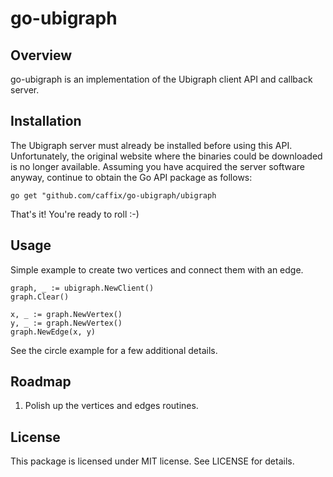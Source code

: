 # go-ubigraph

## Overview

go-ubigraph is an implementation of the Ubigraph client API and callback server.

## Installation

The Ubigraph server must already be installed before using this API. Unfortunately, the original website where the binaries could be downloaded is no longer available. Assuming you have acquired the server software anyway, continue to obtain the Go API package as follows:

    go get "github.com/caffix/go-ubigraph/ubigraph

That's it! You're ready to roll :-)

## Usage

Simple example to create two vertices and connect them with an edge.

    graph, _ := ubigraph.NewClient()
    graph.Clear()
    
    x, _ := graph.NewVertex()
    y, _ := graph.NewVertex()
    graph.NewEdge(x, y)

See the circle example for a few additional details.

## Roadmap

1. Polish up the vertices and edges routines.

## License

This package is licensed under MIT license. See LICENSE for details.
